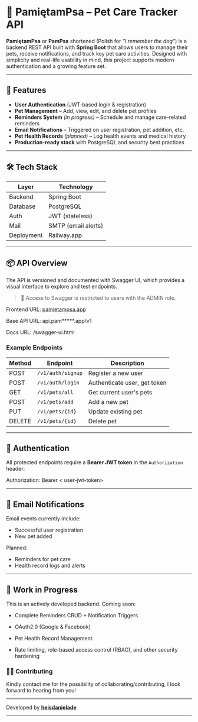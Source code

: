 # 🐾 PamiętamPsa – Pet Care Tracker API

**PamiętamPsa** or **PamPsa** shortened (Polish for *"I remember the dog"*) is a backend REST API built with **Spring Boot** that allows users to manage their pets, receive notifications, and track key pet care activities. Designed with simplicity and real-life usability in mind, this project supports modern authentication and a growing feature set.

---

## 🐶 Features

- **User Authentication** (JWT-based login & registration)
- **Pet Management** – Add, view, edit, and delete pet profiles
- **Reminders System** *(in progress)* – Schedule and manage care-related reminders
- **Email Notifications** – Triggered on user registration, pet addition, etc.
- **Pet Health Records** *(planned)* – Log health events and medical history
- **Production-ready stack** with PostgreSQL and security best practices

---

## 🛠️ Tech Stack

| Layer       | Technology         |
|-------------|--------------------|
| Backend     | Spring Boot        |
| Database    | PostgreSQL         |
| Auth        | JWT (stateless)    |
| Mail        | SMTP (email alerts)|
| Deployment  | Railway.app        |

---

## 📦 API Overview

The API is versioned and documented with Swagger UI, which provides a visual interface to explore and test endpoints.
> 🔐 Access to Swagger is restricted to users with the ADMIN role.


Frontend URL: [pamietampsa.app](https://pamietampsa.netlify.app/)

Base API URL: api.pam*****.app/v1

Docs URL: /swagger-ui.html



### Example Endpoints
| Method | Endpoint           | Description                   |
|--------|--------------------|-------------------------------|
| POST   | `/v1/auth/signup`  | Register a new user           |
| POST   | `/v1/auth/login`   | Authenticate user, get token  |
| GET    | `/v1/pets/all`     | Get current user's pets       |
| POST   | `/v1/pets/add`     | Add a new pet                 |
| PUT    | `/v1/pets/{id}`    | Update existing pet           |
| DELETE | `/v1/pets/{id}`    | Delete pet                    |

---

## 🔐 Authentication

All protected endpoints require a **Bearer JWT token** in the `Authorization` header:

Authorization: Bearer < user-jwt-token>

---

## 📧 Email Notifications

Email events currently include:
- Successful user registration
- New pet added

Planned:
- Reminders for pet care
- Health record logs and alerts

---

## 🚧 Work in Progress
This is an actively developed backend. Coming soon:

- Complete Reminders CRUD + Notification Triggers

- OAuth2.0 (Google & Facebook)

- Pet Health Record Management

- Rate limiting, role-based access control (RBAC), and other security hardening


### 🧑‍💻 Contributing
Kindly contact me for the possibility of collaborating/contributing, I look forward to hearing from you!

---

Developed by **[heisdanielade](https://www.heisdanielade.xyz/)**

---
